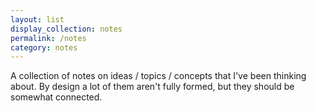 ```yaml
---
layout: list
display_collection: notes
permalink: /notes
category: notes
---
```


A collection of notes on ideas / topics / concepts that I've been thinking about. By design a lot of them aren't fully formed, but they should be somewhat connected.